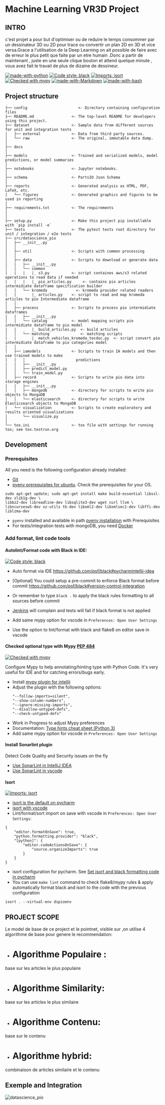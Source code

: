 
# Machine Learning VR3D Project #

## INTRO
c'est projet a pour but d'optimiser ou de reduire le temps consommer par un dessinateur 3D ou 2D pour trace ou convertir 
un plan 2D en 3D et vice versa.Grace a l'utilisation de la Deep Learning on ait possible de faire avec de erreur le plus 
petit que faite par un etre humain .Donc a partir de maintenant , juste en une seule clique bouton et attend quelque 
minute , vous avez fait le travail de plus de dizaine de dessineur.

[![made-with-python](https://img.shields.io/badge/Made%20with-Python-1f425f.svg)](https://www.python.org/)
[![Code style: black](https://img.shields.io/badge/code%20style-black-000000.svg)](https://github.com/psf/black)
[![Imports: isort](https://img.shields.io/badge/%20imports-isort-%231674b1?style=flat&labelColor=ef8336)](https://pycqa.github.io/isort/)
[![Checked with mypy](https://camo.githubusercontent.com/34b3a249cd6502d0a521ab2f42c8830b7cfd03fa/687474703a2f2f7777772e6d7970792d6c616e672e6f72672f7374617469632f6d7970795f62616467652e737667)](http://mypy-lang.org/)
[![made-with-Markdown](https://img.shields.io/badge/Made%20with-Markdown-1f425f.svg)](http://commonmark.org)
[![made-with-bash](https://img.shields.io/badge/Made%20with-Bash-1f425f.svg)](https://www.gnu.org/software/bash/)

## Project structure

```
├── config                       <- Directory containing configuration files
├── README.md                 <- The top-level README for developers using this project.
├── dataset                   <- Sample data from different sources for unit and integration tests
│   ├── external              <- Data from third party sources.
│   └── raw                   <- The original, immutable data dump.
│
├── docs               
│
├── models                    <- Trained and serialized models, model predictions, or model summaries
│
├── notebooks                 <- Jupyter notebooks. 
│
├── schema                    <- PartsIO Json Schema
│
├── reports                   <- Generated analysis as HTML, PDF, LaTeX, etc.
│   └── figures               <- Generated graphics and figures to be used in reporting
│
├── requirements.txt          <- The requirements 
│                         
│
├── setup.py                  <- Make this project pip installable with `pip install -e`
├── tests                     <- The pytest tests root directory for unit / integration / e2e tests
├── src/datascience_pio                
│   ├── __init__.py    
│   │
│   ├── util                  <- Scripts with common processing
│   │
│   ├── data                  <- Scripts to download or generate data
|   |   ├── __init__.py    
│   │   └── common 
|   |   |   |_ s3.py          <- script containes aws/s3 related operations to read data if needed
|   |   |   |_ pio_articles.py     <- contains pio articles intermidiate dataframe specification builder
│   │   └── kromeda             <- kromeda provider related readers 
|   |       |_ articles.py    <- script to read and map kromeda articles to pio Intermediate dataframe       
│   │
│   ├── process               <- Scripts to process pio intermidiate dataframes
|   |   ├── __init__.py    
│   │   └── catalog           <- model mapping scripts pio intermidiate dataframe to pio model
|   |       |_ build_articles.py  <- build articles
│   │   └── matching              <- matching scripts 
|   |       |_ match_vehicles_kromeda_tecdoc.py  <- script convert pio intermidiate dataframe to pio categories model
│   │
│   ├── iamodels              <- Scripts to train IA models and then use trained models to make
│   │   │                       predictions
|   |   ├── __init__.py    
│   │   ├── predict_model.py
│   │   └── train_model.py
│   ├── record                <- Scripts to write pio data into storage engines
|   |   ├── __init__.py    
│   │   ├── mongodb           <- directory for scripts to write pio objects to MongoDB
│   │   └── elasticsearch     <- directory for scripts to write Elasticsearch objects to MongoDB
│   └── visualization         <- Scripts to create exploratory and results oriented visualizations
│       └── visualize.py
│
└── tox.ini                   <- tox file with settings for running tox; see tox.testrun.org
```


## Development

### Prerequisites
All you need is the following configuration already installed:

* [Git](https://git-scm.com/book/en/v2/Getting-Started-Installing-Git)
* [pyenv prerequisites for ubuntu](https://github.com/pyenv/pyenv/wiki#suggested-build-environment). Check the prerequisites for your OS.

```
sudo apt-get update; sudo apt-get install make build-essential libssl-dev zlib1g-dev \
libbz2-dev libreadline-dev libsqlite3-dev wget curl llvm \
libncursesw5-dev xz-utils tk-dev libxml2-dev libxmlsec1-dev libffi-dev liblzma-dev
```

* `pyenv` installed and available in path [pyenv installation](https://github.com/pyenv/pyenv#installation) with Prerequisites 
* For tests/integration tests with mongoDB, you need [Docker](https://docs.docker.com/engine/install/ubuntu/)



### Add format, lint code tools

#### Autolint/Format code with Black in IDE:

[![Code style: black](https://img.shields.io/badge/code%20style-black-000000.svg)](https://github.com/psf/black)

* Auto format via IDE https://github.com/psf/black#pycharmintellij-idea
* [Optional] You could setup a pre-commit to enforce Black format before commit https://github.com/psf/black#version-control-integration
* Or remember to type `black .` to apply the black rules formatting to all sources before commit
* [Jenkins](https://jenkins.parts-advisor.com/job/parts-io/job/etl/lastCompletedBuild/testReport/) will complain and tests will fail if black format is not applied

* Add same mypy option for vscode in `Preferences: Open User Settings`
* Use the option to lint/format with black and flake8 on editor save in vscode

#### Checked optional type with Mypy [PEP 484](https://www.python.org/dev/peps/pep-0484/)

[![Checked with mypy](https://camo.githubusercontent.com/34b3a249cd6502d0a521ab2f42c8830b7cfd03fa/687474703a2f2f7777772e6d7970792d6c616e672e6f72672f7374617469632f6d7970795f62616467652e737667)](http://mypy-lang.org/)

Configure Mypy to help annotating/hinting type with Python Code. It's very useful for IDE and for catching errors/bugs early. 

* Install [mypy plugin for intellij](https://plugins.jetbrains.com/plugin/11086-mypy)
* Adjust the plugin with the following options:
    ```
    "--follow-imports=silent",
    "--show-column-numbers",
    "--ignore-missing-imports",
    "--disallow-untyped-defs",
    "--check-untyped-defs"
    ```  
* Work in Progress to adjust Mypy preferences
* Documentation: [Type hints cheat sheet (Python 3)](https://mypy.readthedocs.io/en/stable/cheat_sheet_py3.html)
* Add same mypy option for vscode in `Preferences: Open User Settings` 

#### Install Sonarlint plugin

Detect Code Quality and Security issues on the fly

* [Use SonarLint in IntelliJ IDEA](https://www.sonarlint.org/intellij/)
* [Use SonarLint in vscode](https://www.sonarlint.org/vscode)

#### Isort

[![Imports: isort](https://img.shields.io/badge/%20imports-isort-%231674b1?style=flat&labelColor=ef8336)](https://pycqa.github.io/isort/)

* [isort is the default on pycharm](https://www.jetbrains.com/help/pycharm/code-style-python.html#imports_table)
* [isort with vscode](https://cereblanco.medium.com/setup-black-and-isort-in-vscode-514804590bf9)
* Lint/format/sort import on save with vscode in `Preferences: Open User Settings`:

```
{
    "editor.formatOnSave": true,
    "python.formatting.provider": "black",
    "[python]": {
        "editor.codeActionsOnSave": {
            "source.organizeImports": true
        }
    }
}
```

* isort configuration for pycharm. See [Set isort and black formatting code in pycharm](https://www.programmersought.com/article/23126972182/)
* You can use `make lint` command to check flake8/mypy rules & apply automatically format black and isort to the code with the previous configuration

```
isort . --virtual-env dspioenv
```

## PROJECT SCOPE
Le model de base de ce project et le pointnet, visible sur  [](https://github.com/charlesq34/pointnet) ,on utilise 4 algorithme de base pour genere le recommendation:
* # Algorithme Populaire : 
base sur les articles le plus populaire
* # Algorithme Similarity:
base sur les articles le plus similaire
* # Algorithme Contenu:
base sur le contenu
* # Algorithme hybrid:
combinaison de articles similaire et le contenu

## Exemple and Integration
![datascience_pio](https://github.com/anjaragit/ML_VR3D/blob/main/MAS.gif)
